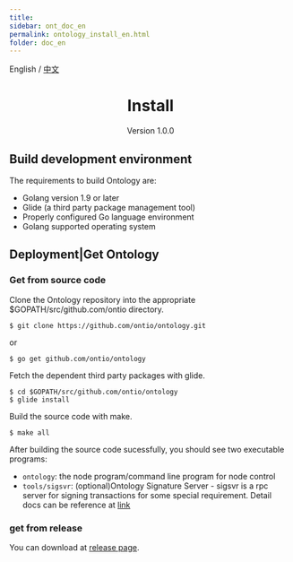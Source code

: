 ```yaml
---
title: 
sidebar: ont_doc_en
permalink: ontology_install_en.html
folder: doc_en
---
```


English / [中文](./ontology_install_zh.html)

<h1 align="center">Install</h1>
<p align="center" class="version">Version 1.0.0 </p>

## Build development environment
The requirements to build Ontology are:

- Golang version 1.9 or later
- Glide (a third party package management tool)
- Properly configured Go language environment
- Golang supported operating system

## Deployment|Get Ontology
### Get from source code

Clone the Ontology repository into the appropriate $GOPATH/src/github.com/ontio directory.

```
$ git clone https://github.com/ontio/ontology.git
```
or
```
$ go get github.com/ontio/ontology
```
Fetch the dependent third party packages with glide.

```
$ cd $GOPATH/src/github.com/ontio/ontology
$ glide install
```

Build the source code with make.

```
$ make all
```

After building the source code sucessfully, you should see two executable programs:

- `ontology`: the node program/command line program for node control
- `tools/sigsvr`: (optional)Ontology Signature Server - sigsvr is a rpc server for signing transactions for some special requirement. Detail docs can be reference at [link](./sigsvr_en.html)

### get from release
You can download at [release page](https://github.com/ontio/ontology/releases).